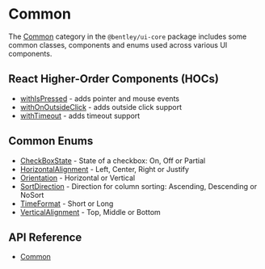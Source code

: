 # Common

The [Common]($ui-core:Common) category in the `@bentley/ui-core` package includes some common classes, components and enums used across various UI components.

## React Higher-Order Components (HOCs)

- [withIsPressed]($ui-core) - adds pointer and mouse events
- [withOnOutsideClick]($ui-core) - adds outside click support
- [withTimeout]($ui-core) - adds timeout support

## Common Enums

- [CheckBoxState]($ui-core) - State of a checkbox: On, Off or Partial
- [HorizontalAlignment]($ui-core) - Left, Center, Right or Justify
- [Orientation]($ui-core) - Horizontal or Vertical
- [SortDirection]($ui-core) - Direction for column sorting: Ascending, Descending or NoSort
- [TimeFormat]($ui-core) - Short or Long
- [VerticalAlignment]($ui-core) - Top, Middle or Bottom

## API Reference

- [Common]($ui-core:Common)
